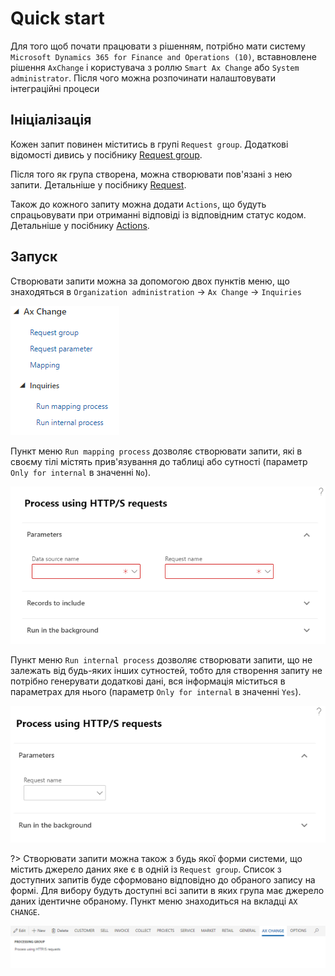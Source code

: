 # Quick start

Для того щоб почати працювати з рішенням, потрібно мати систему `Microsoft Dynamics 365 for Finance and Operations (10)`, вставновлене рішення `AxChange` і користувача з роллю `Smart Ax Change` або `System administrator`. Після чого можна розпочинати налаштовувати інтеграційні процеси

## Ініціалізація

Кожен запит повинен міститись в групі `Request group`. Додаткові відомості дивись у посібнику [Request group](/ua/requestGroup.md).

Після того як група створена, можна створювати пов'язані з нею запити. Детальніше у посібнику [Request](/ua/request.md).

Також до кожного запиту можна додати `Actions`, що будуть спрацьовувати при отриманні відповіді із відповідним статус кодом. Детальніше у посібнику [Actions](/ua/actions.md).

## Запуск

Створювати запити можна за допомогою двох пунктів меню, що знаходяться в `Organization administration` -> `Ax Change` -> `Inquiries`

![](../_media/ax_change_1.png)

Пункт меню `Run mapping process` дозволяє створювати запити, які в своєму тілі містять прив'язування до таблиці або сутності (параметр `Only for internal` в значенні `No`).

![](../_media/ax_change_2.png)

Пункт меню `Run internal process` дозволяє створювати запити, що не залежать від будь-яких інших сутностей, тобто для створення запиту не потрібно генерувати додаткові дані, вся інформація міститься в параметрах для нього (параметр `Only for internal` в значенні `Yes`).

![](../_media/ax_change_3.png)

?> Створювати запити можна також з будь якої форми системи, що містить джерело даних яке є в одній із `Request group`. Список з доступних запитів буде сформовано відповідно до обраного запису на формі. Для вибору будуть доступні всі запити в яких група має джерело даних ідентичне обраному. Пункт меню знаходиться на вкладці `AX CHANGE`.

![](../_media/ax_change_4.png)
